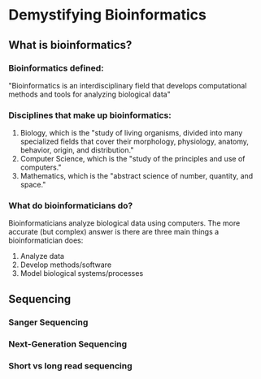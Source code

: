 # Demystifying Bioinformatics

## What is bioinformatics?

### Bioinformatics defined:
"Bioinformatics is an interdisciplinary field that develops computational methods and tools for analyzing biological data"

### Disciplines that make up bioinformatics:

 1. Biology, which is the "study of living organisms, divided into many specialized fields that cover their morphology, physiology, anatomy, behavior, origin, and distribution."
 2. Computer Science, which is the "study of the principles and use of computers."
 3. Mathematics, which is the "abstract science of number, quantity, and space."

### What do bioinformaticians do?

Bioinformaticians analyze biological data using computers. The more accurate (but complex) answer is there are three main things a bioinformatician does:

 1. Analyze data
 2. Develop methods/software
 3. Model biological systems/processes
 
## Sequencing

### Sanger Sequencing

### Next-Generation Sequencing

### Short vs long read sequencing
